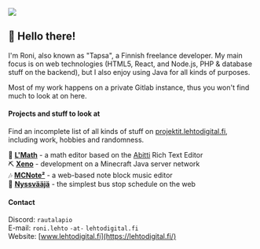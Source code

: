 ![](https://img.shields.io/badge/Discord-rautalapio-%237289da?style=flat-square&logo=discord)

## 🍐 Hello there!
I'm Roni, also known as "Tapsa", a Finnish freelance developer.
My main focus is on web technologies (HTML5, React, and Node.js, PHP & database stuff on the backend),
but I also enjoy using Java for all kinds of purposes.

Most of my work happens on a private Gitlab instance,
thus you won't find much to look at on here.

#### Projects and stuff to look at
Find an incomplete list of all kinds of stuff on [projektit.lehtodigital.fi](https://projektit.lehtodigital.fi),
including work, hobbies and randomness.

📝 **[L'Math](https://lehtodigital.fi/lmath)** - a math editor based on the [Abitti](https://abitti.dev) Rich Text Editor<br>
⛏️ **[Xeno](https://xeno.fi)** - development on a Minecraft Java server network<br>
🎶 **[MCNote²](https://projektit.lehtodigital.fi/mcnote/)** - a web-based note block music editor<br>
🚌 **[Nyssvääjä](https://nyssvaaja.lehtodigital.fi/)** - the simplest bus stop schedule on the web

#### Contact
Discord: `rautalapio`<br>
E-mail: `roni.lehto` `-at-` `lehtodigital.fi`<br>
Website: [www.lehtodigital.fi](https://lehtodigital.fi/)
